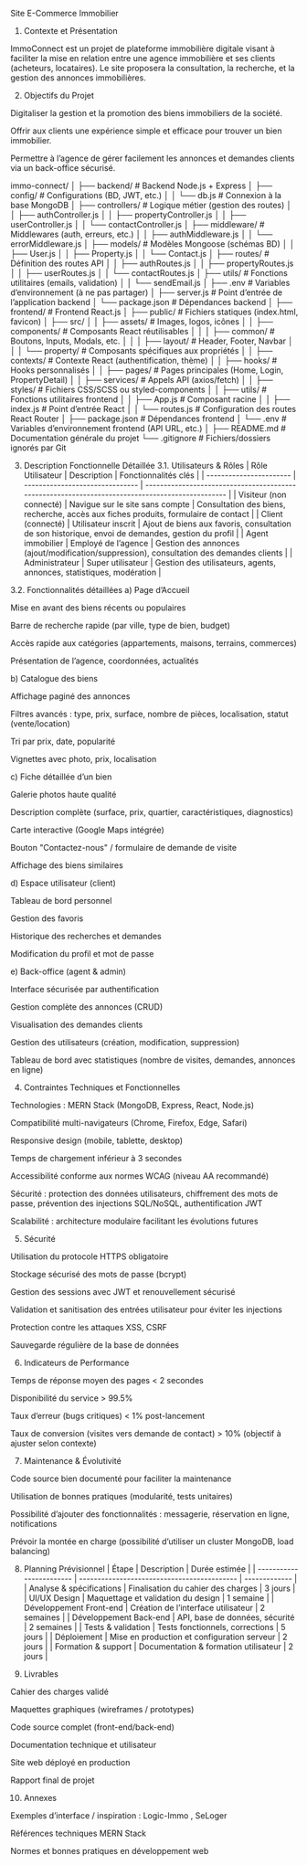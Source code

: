 Site E-Commerce Immobilier
1. Contexte et Présentation

ImmoConnect est un projet de plateforme immobilière digitale visant à faciliter la mise en relation entre une agence immobilière et ses clients (acheteurs, locataires). Le site proposera la consultation, la recherche, et la gestion des annonces immobilières.

2. Objectifs du Projet

Digitaliser la gestion et la promotion des biens immobiliers de la société.

Offrir aux clients une expérience simple et efficace pour trouver un bien immobilier.

Permettre à l’agence de gérer facilement les annonces et demandes clients via un back-office sécurisé.

immo-connect/
│
├── backend/                        # Backend Node.js + Express
│   ├── config/                    # Configurations (BD, JWT, etc.)
│   │   └── db.js                  # Connexion à la base MongoDB
│   ├── controllers/               # Logique métier (gestion des routes)
│   │   ├── authController.js
│   │   ├── propertyController.js
│   │   ├── userController.js
│   │   └── contactController.js
│   ├── middleware/                # Middlewares (auth, erreurs, etc.)
│   │   ├── authMiddleware.js
│   │   └── errorMiddleware.js
│   ├── models/                   # Modèles Mongoose (schémas BD)
│   │   ├── User.js
│   │   ├── Property.js
│   │   └── Contact.js
│   ├── routes/                   # Définition des routes API
│   │   ├── authRoutes.js
│   │   ├── propertyRoutes.js
│   │   ├── userRoutes.js
│   │   └── contactRoutes.js
│   ├── utils/                   # Fonctions utilitaires (emails, validation)
│   │   └── sendEmail.js
│   ├── .env                     # Variables d’environnement (à ne pas partager)
│   ├── server.js                # Point d’entrée de l’application backend
│   └── package.json             # Dépendances backend
│
├── frontend/                    # Frontend React.js
│   ├── public/                 # Fichiers statiques (index.html, favicon)
│   ├── src/
│   │   ├── assets/             # Images, logos, icônes
│   │   ├── components/         # Composants React réutilisables
│   │   │   ├── common/         # Boutons, Inputs, Modals, etc.
│   │   │   ├── layout/         # Header, Footer, Navbar
│   │   │   └── property/       # Composants spécifiques aux propriétés
│   │   ├── contexts/           # Contexte React (authentification, thème)
│   │   ├── hooks/              # Hooks personnalisés
│   │   ├── pages/              # Pages principales (Home, Login, PropertyDetail)
│   │   ├── services/           # Appels API (axios/fetch)
│   │   ├── styles/             # Fichiers CSS/SCSS ou styled-components
│   │   ├── utils/              # Fonctions utilitaires frontend
│   │   ├── App.js              # Composant racine
│   │   ├── index.js            # Point d’entrée React
│   │   └── routes.js           # Configuration des routes React Router
│   ├── package.json            # Dépendances frontend
│   └── .env                   # Variables d’environnement frontend (API URL, etc.)
│
├── README.md                   # Documentation générale du projet
└── .gitignore                  # Fichiers/dossiers ignorés par Git


3. Description Fonctionnelle Détaillée
3.1. Utilisateurs & Rôles
| Rôle Utilisateur        | Description                     | Fonctionnalités clés                                                                             |
| ----------------------- | ------------------------------- | ------------------------------------------------------------------------------------------------ |
| Visiteur (non connecté) | Navigue sur le site sans compte | Consultation des biens, recherche, accès aux fiches produits, formulaire de contact              |
| Client (connecté)       | Utilisateur inscrit             | Ajout de biens aux favoris, consultation de son historique, envoi de demandes, gestion du profil |
| Agent immobilier        | Employé de l’agence             | Gestion des annonces (ajout/modification/suppression), consultation des demandes clients         |
| Administrateur          | Super utilisateur               | Gestion des utilisateurs, agents, annonces, statistiques, modération                             |

3.2. Fonctionnalités détaillées
a) Page d’Accueil

Mise en avant des biens récents ou populaires

Barre de recherche rapide (par ville, type de bien, budget)

Accès rapide aux catégories (appartements, maisons, terrains, commerces)

Présentation de l’agence, coordonnées, actualités

b) Catalogue des biens

Affichage paginé des annonces

Filtres avancés : type, prix, surface, nombre de pièces, localisation, statut (vente/location)

Tri par prix, date, popularité

Vignettes avec photo, prix, localisation

c) Fiche détaillée d’un bien

Galerie photos haute qualité

Description complète (surface, prix, quartier, caractéristiques, diagnostics)

Carte interactive (Google Maps intégrée)

Bouton "Contactez-nous" / formulaire de demande de visite

Affichage des biens similaires

d) Espace utilisateur (client)

Tableau de bord personnel

Gestion des favoris

Historique des recherches et demandes

Modification du profil et mot de passe

e) Back-office (agent & admin)

Interface sécurisée par authentification

Gestion complète des annonces (CRUD)

Visualisation des demandes clients

Gestion des utilisateurs (création, modification, suppression)

Tableau de bord avec statistiques (nombre de visites, demandes, annonces en ligne)

4. Contraintes Techniques et Fonctionnelles

Technologies : MERN Stack (MongoDB, Express, React, Node.js)

Compatibilité multi-navigateurs (Chrome, Firefox, Edge, Safari)

Responsive design (mobile, tablette, desktop)

Temps de chargement inférieur à 3 secondes

Accessibilité conforme aux normes WCAG (niveau AA recommandé)

Sécurité : protection des données utilisateurs, chiffrement des mots de passe, prévention des injections SQL/NoSQL, authentification JWT

Scalabilité : architecture modulaire facilitant les évolutions futures

5. Sécurité

Utilisation du protocole HTTPS obligatoire

Stockage sécurisé des mots de passe (bcrypt)

Gestion des sessions avec JWT et renouvellement sécurisé

Validation et sanitisation des entrées utilisateur pour éviter les injections

Protection contre les attaques XSS, CSRF

Sauvegarde régulière de la base de données

6. Indicateurs de Performance

Temps de réponse moyen des pages < 2 secondes

Disponibilité du service > 99.5%

Taux d’erreur (bugs critiques) < 1% post-lancement

Taux de conversion (visites vers demande de contact) > 10% (objectif à ajuster selon contexte)

7. Maintenance & Évolutivité

Code source bien documenté pour faciliter la maintenance

Utilisation de bonnes pratiques (modularité, tests unitaires)

Possibilité d’ajouter des fonctionnalités : messagerie, réservation en ligne, notifications

Prévoir la montée en charge (possibilité d’utiliser un cluster MongoDB, load balancing)

8. Planning Prévisionnel
| Étape                    | Description                                 | Durée estimée |
| ------------------------ | ------------------------------------------- | ------------- |
| Analyse & spécifications | Finalisation du cahier des charges          | 3 jours       |
| UI/UX Design             | Maquettage et validation du design          | 1 semaine     |
| Développement Front-end  | Création de l’interface utilisateur         | 2 semaines    |
| Développement Back-end   | API, base de données, sécurité              | 2 semaines    |
| Tests & validation       | Tests fonctionnels, corrections             | 5 jours       |
| Déploiement              | Mise en production et configuration serveur | 2 jours       |
| Formation & support      | Documentation & formation utilisateur       | 2 jours       |



9. Livrables

Cahier des charges validé

Maquettes graphiques (wireframes / prototypes)

Code source complet (front-end/back-end)

Documentation technique et utilisateur

Site web déployé en production

Rapport final de projet

10. Annexes

Exemples d’interface / inspiration : Logic-Immo
, SeLoger

Références techniques MERN Stack

Normes et bonnes pratiques en développement web